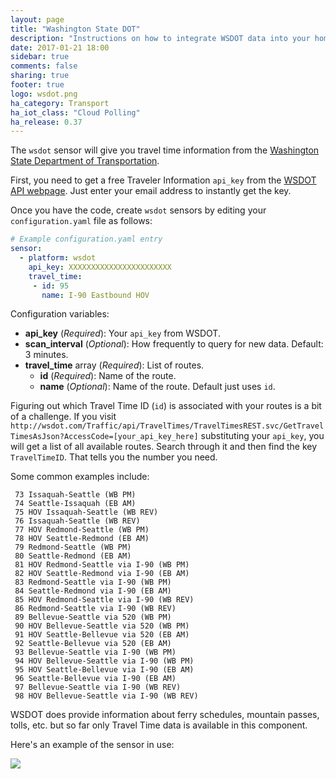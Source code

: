 ```yaml
---
layout: page
title: "Washington State DOT"
description: "Instructions on how to integrate WSDOT data into your home."
date: 2017-01-21 18:00
sidebar: true
comments: false
sharing: true
footer: true
logo: wsdot.png
ha_category: Transport
ha_iot_class: "Cloud Polling"
ha_release: 0.37
---
```


The `wsdot` sensor will give you travel time information from the [Washington State Department of Transportation](http://wsdot.com/). 



First, you need to get a free Traveler Information `api_key` from the [WSDOT API webpage](http://wsdot.com/traffic/api/). Just enter your email address to instantly get the key. 


Once you have the code, create `wsdot` sensors by editing your `configuration.yaml` file as follows:

```yaml
# Example configuration.yaml entry
sensor:
  - platform: wsdot
    api_key: XXXXXXXXXXXXXXXXXXXXXXX
    travel_time:
     - id: 95
       name: I-90 Eastbound HOV
```

Configuration variables:

- **api_key** (*Required*): Your `api_key` from WSDOT.
- **scan_interval** (*Optional*): How frequently to query for new data. Default: 3 minutes. 
- **travel_time** array (*Required*): List of routes.
  - **id** (*Required*): Name of the route.  
  - **name** (*Optional*): Name of the route. Default just uses `id`.

Figuring out which Travel Time ID (`id`) is associated with your routes is a bit of a challenge. If you visit `http://wsdot.com/Traffic/api/TravelTimes/TravelTimesREST.svc/GetTravelTimesAsJson?AccessCode=[your_api_key_here]` substituting your `api_key`, you will get a list of all available routes. Search through it and then find the key `TravelTimeID`. That tells you the number you need. 

Some common examples include:
```
 73 Issaquah-Seattle (WB PM)      
 74 Seattle-Issaquah (EB AM)      
 75 HOV Issaquah-Seattle (WB REV) 
 76 Issaquah-Seattle (WB REV)     
 77 HOV Redmond-Seattle (WB PM)   
 78 HOV Seattle-Redmond (EB AM)   
 79 Redmond-Seattle (WB PM)       
 80 Seattle-Redmond (EB AM)       
 81 HOV Redmond-Seattle via I-90 (WB PM)
 82 HOV Seattle-Redmond via I-90 (EB AM)
 83 Redmond-Seattle via I-90 (WB PM)
 84 Seattle-Redmond via I-90 (EB AM)
 85 HOV Redmond-Seattle via I-90 (WB REV)
 86 Redmond-Seattle via I-90 (WB REV)
 89 Bellevue-Seattle via 520 (WB PM)
 90 HOV Bellevue-Seattle via 520 (WB PM)
 91 HOV Seattle-Bellevue via 520 (EB AM)
 92 Seattle-Bellevue via 520 (EB AM)
 93 Bellevue-Seattle via I-90 (WB PM)
 94 HOV Bellevue-Seattle via I-90 (WB PM)
 95 HOV Seattle-Bellevue via I-90 (EB AM)
 96 Seattle-Bellevue via I-90 (EB AM)
 97 Bellevue-Seattle via I-90 (WB REV)
 98 HOV Bellevue-Seattle via I-90 (WB REV)
```

<p class='note info'>
WSDOT does provide information about ferry schedules, mountain passes, tolls, etc. but so far only Travel Time data is available in this component.
</p>

Here's an example of the sensor in use:

<p class='img'>
  <img src='{{site_root}}/images/screenshots/wsdot_sensor.png' />
</p>

